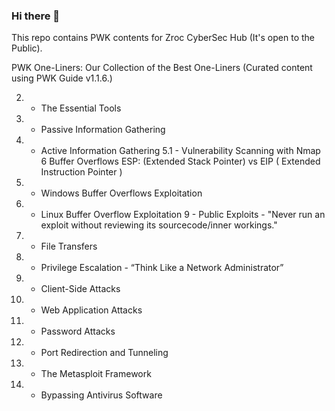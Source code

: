 ### Hi there 👋

This repo contains PWK contents for Zroc CyberSec Hub (It's open to the Public).

PWK One-Liners: Our Collection of the Best One-Liners (Curated content using PWK Guide v1.1.6.)

2. - The Essential Tools
3. - Passive Information Gathering
4. - Active Information Gathering
5.1 - Vulnerability Scanning with Nmap
6 Buffer Overflows ESP: (Extended Stack Pointer) vs EIP ( Extended Instruction Pointer )
7. - Windows Buffer Overflows Exploitation
8. - Linux Buffer Overflow Exploitation
9 - Public Exploits - "Never run an exploit without reviewing its sourcecode/inner workings."
10. - File Transfers
11. - Privilege Escalation - “Think Like a Network
Administrator”
12. - Client-Side Attacks
13. - Web Application Attacks
14. - Password Attacks
15. - Port Redirection and Tunneling
16. - The Metasploit Framework
17. - Bypassing Antivirus Software

 
